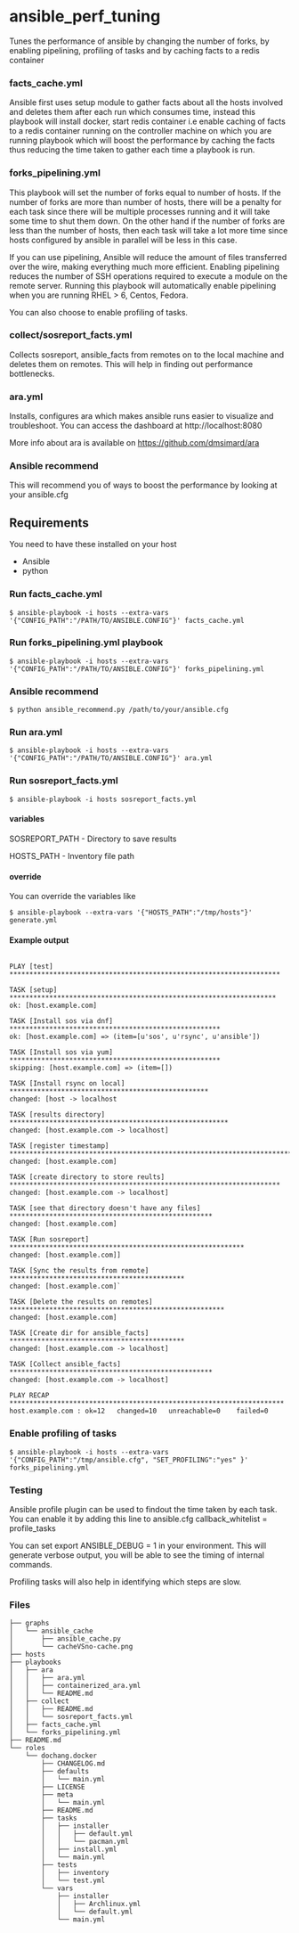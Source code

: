 # ansible_perf_tuning
Tunes the performance of ansible by changing the number of forks, by enabling pipelining, profiling of tasks and by caching facts to a redis container

### facts_cache.yml
Ansible first uses setup module to gather facts about all the hosts involved and deletes them after each run which consumes time, instead
this playbook will install docker, start redis container i.e enable caching of facts to a redis container running on the controller machine
on which you are running playbook which will boost the performance by caching the facts thus reducing the time taken to gather each time a
playbook is run.

### forks_pipelining.yml
This playbook will set the number of forks equal to number of hosts. 
If the number of forks are more than number of hosts, there will be a penalty for each task since there will be multiple processes running
and it will take some time to shut them down. On the other hand if the number of forks are less than the number of hosts, then each task will 
take a lot more time since hosts configured by ansible in parallel will be less in this case.

If you can use pipelining, Ansible will reduce the amount of files transferred over the wire, making everything much more efficient. 
Enabling pipelining reduces the number of SSH operations required to execute a module on the remote server. 
Running this playbook will automatically enable pipelining when you are running RHEL > 6, Centos, Fedora.

You can also choose to enable profiling of tasks. 

### collect/sosreport_facts.yml
Collects sosreport, ansible_facts from remotes on to the local machine and deletes them on remotes. This will help in finding out
performance bottlenecks.

### ara.yml
Installs, configures ara which makes ansible runs easier to visualize and troubleshoot. 
You can access the dashboard at http://localhost:8080

More info about ara is available on https://github.com/dmsimard/ara

### Ansible recommend
This will recommend you of ways to boost the performance by looking at your ansible.cfg

## Requirements
You need to have these installed on your host
   - Ansible
   - python

### Run facts_cache.yml
```
$ ansible-playbook -i hosts --extra-vars  '{"CONFIG_PATH":"/PATH/TO/ANSIBLE.CONFIG"}' facts_cache.yml 
```

### Run forks_pipelining.yml playbook
```
$ ansible-playbook -i hosts --extra-vars '{"CONFIG_PATH":"/PATH/TO/ANSIBLE.CONFIG"}' forks_pipelining.yml
```

### Ansible recommend
```
$ python ansible_recommend.py /path/to/your/ansible.cfg
```

### Run ara.yml
```
$ ansible-playbook -i hosts --extra-vars '{"CONFIG_PATH":"/PATH/TO/ANSIBLE.CONFIG"}' ara.yml
```

### Run sosreport_facts.yml
```
$ ansible-playbook -i hosts sosreport_facts.yml
```

#### variables

SOSREPORT_PATH - Directory to save results

HOSTS_PATH - Inventory file path

#### override
You can override the variables like
```
$ ansible-playbook --extra-vars '{"HOSTS_PATH":"/tmp/hosts"}' generate.yml
```
#### Example output

```

PLAY [test] ********************************************************************

TASK [setup] *******************************************************************
ok: [host.example.com]

TASK [Install sos via dnf] *****************************************************
ok: [host.example.com] => (item=[u'sos', u'rsync', u'ansible'])

TASK [Install sos via yum] *****************************************************
skipping: [host.example.com] => (item=[]) 

TASK [Install rsync on local] **************************************************
changed: [host -> localhost

TASK [results directory] *******************************************************
changed: [host.example.com -> localhost]

TASK [register timestamp] ***********************************************************************
changed: [host.example.com]

TASK [create directory to store reults] ********************************************************************
changed: [host.example.com -> localhost]

TASK [see that directory doesn't have any files] ***************************************************
changed: [host.example.com]

TASK [Run sosreport] ***********************************************************
changed: [host.example.com]]

TASK [Sync the results from remote] ********************************************
changed: [host.example.com]`

TASK [Delete the results on remotes] ******************************************************
changed: [host.example.com]

TASK [Create dir for ansible_facts] ********************************************
changed: [host.example.com -> localhost]

TASK [Collect ansible_facts] ***************************************************
changed: [host.example.com -> localhost]

PLAY RECAP *********************************************************************
host.example.com : ok=12   changed=10   unreachable=0    failed=0

```

### Enable profiling of tasks
```
$ ansible-playbook -i hosts --extra-vars '{"CONFIG_PATH":"/tmp/ansible.cfg", "SET_PROFILING":"yes" }' forks_pipelining.yml
```
### Testing
Ansible profile plugin can be used to findout the time taken by each task. You can enable it by adding this line to ansible.cfg
callback_whitelist = profile_tasks

You can set export ANSIBLE_DEBUG = 1 in your environment. This will generate verbose output, you will be able to see the timing 
of internal commands.

Profiling tasks will also help in identifying which steps are slow.

### Files

```
├── graphs
│   └── ansible_cache
│       ├── ansible_cache.py
│       └── cacheVSno-cache.png
├── hosts
├── playbooks
│   ├── ara
│   │   ├── ara.yml
│   │   ├── containerized_ara.yml
│   │   └── README.md
│   ├── collect
│   │   ├── README.md
│   │   └── sosreport_facts.yml
│   ├── facts_cache.yml
│   └── forks_pipelining.yml
├── README.md
└── roles
    └── dochang.docker
        ├── CHANGELOG.md
        ├── defaults
        │   └── main.yml
        ├── LICENSE
        ├── meta
        │   └── main.yml
        ├── README.md
        ├── tasks
        │   ├── installer
        │   │   ├── default.yml
        │   │   └── pacman.yml
        │   ├── install.yml
        │   └── main.yml
        ├── tests
        │   ├── inventory
        │   └── test.yml
        └── vars
            ├── installer
            │   ├── Archlinux.yml
            │   └── default.yml
            └── main.yml
```
